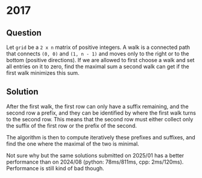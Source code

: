 # 2017

## Question

Let `grid` be a `2 x n` matrix of positive integers. A walk is a connected path that connects `(0, 0)` and `(1, n - 1)` and moves only to the right or to the bottom (positive directions). If we are allowed to first choose a walk and set all entries on it to zero, find the maximal sum a second walk can get if the first walk minimizes this sum.


## Solution

After the first walk, the first row can only have a suffix remaining, and the second row a prefix, and they can be identified by where the first walk turns to the second row. This means that the second row must either collect only the suffix of the first row or the prefix of the second.

The algorithm is then to compute iteratively these prefixes and suffixes, and find the one where the maximal of the two is minimal.

Not sure why but the same solutions submitted on 2025/01 has a better performance than on 2024/08 (python: 78ms/811ms, cpp: 2ms/120ms). Performance is still kind of bad though.

